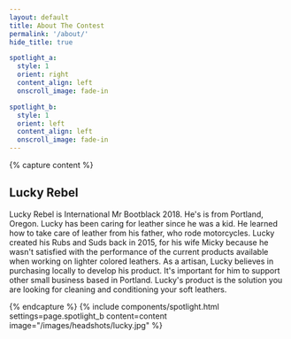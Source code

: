 ```yaml
---
layout: default
title: About The Contest
permalink: '/about/'
hide_title: true

spotlight_a:
  style: 1
  orient: right
  content_align: left
  onscroll_image: fade-in

spotlight_b:
  style: 1
  orient: left
  content_align: left
  onscroll_image: fade-in
---
```

<div>
  {% capture content %}
  <h2>Lucky Rebel</h2>
  <p>
    Lucky Rebel is International Mr Bootblack 2018. He's is from Portland, Oregon. Lucky has been caring for leather since he was a kid. He learned how to take care of leather from his father, who rode motorcycles. Lucky created his Rubs and Suds back in 2015, for his wife Micky because he wasn't satisfied with the performance of the current products available when working on lighter colored leathers. As a artisan, Lucky believes in purchasing locally to develop his product. It's important for him to support other small business based in Portland. Lucky's product is the solution you are looking for cleaning and conditioning your soft leathers.
  </p>
  {% endcapture %}
  {% include components/spotlight.html settings=page.spotlight_b content=content image="/images/headshots/lucky.jpg"  %}
</div>
